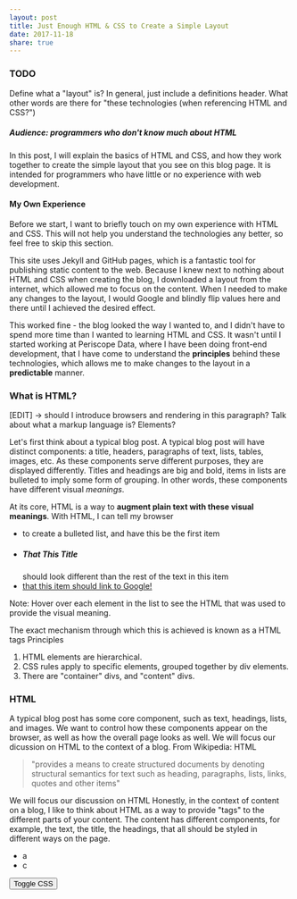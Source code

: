 ```yaml
---
layout: post
title: Just Enough HTML & CSS to Create a Simple Layout
date: 2017-11-18
share: true
---
```


### TODO
Define what a "layout" is? In general, just include a definitions header. What other words are there for "these technologies (when referencing HTML and CSS?")

##### Audience: programmers who don't know much about HTML
In this post, I will explain the basics of HTML and CSS, and how they work together to create the simple layout
that you see on this blog page. It is intended for programmers who have little or no experience with web development.

#### My Own Experience
Before we start, I want to briefly touch on my own experience with HTML and CSS. This will not help you understand the technologies any better, so feel free to skip this section.

This site uses Jekyll and GitHub pages, which is a fantastic tool for publishing static content to the web. Because I knew next to nothing about HTML and CSS when creating the blog, I downloaded a layout from the internet, which allowed me to focus on the content. When I needed to make any changes to the layout, I would Google and blindly flip values here and there until I achieved the desired effect.

This worked fine - the blog looked the way I wanted to, and I didn't have to spend more time than I wanted to learning HTML and CSS. It wasn't until I started working at Periscope Data, where I have been doing front-end development, that I have come to understand the <b>principles</b> behind these technologies, which allows me to make changes to the layout in a <b>predictable</b> manner.

### What is HTML?
[EDIT] -> should I introduce browsers and rendering in this paragraph? Talk about what a markup language is? Elements? 

Let's first think about a typical blog post. A typical blog post will have distinct components: a title, headers, paragraphs of text, lists, tables, images, etc. As these components serve different purposes, they are displayed differently. Titles and headings are big and bold, items in lists are bulleted to imply some form of grouping. In other words, these components have different visual <i>meanings</i>.

At its core, HTML is a way to <b>augment plain text with these visual meanings</b>. With HTML, I can tell my browser

<ul>
<li>to create a bulleted list, and have this be the first item</li>
<li><h5>That This Title</h5> should look different than the rest of the text in this item</li>
<li><a href="https://www.google.com">that this item should link to Google!</a></li>
</ul>

Note: Hover over each element in the list to see the HTML that was used to provide the visual meaning.

The exact mechanism through which this is achieved is known as a HTML tags 
Principles

1) HTML elements are hierarchical.
2) CSS rules apply to specific elements, grouped together by div elements.
3) There are "container" divs, and "content" divs.

### HTML
A typical blog post has some core component, such as text, headings, lists, and images. We want to control how these components appear on the browser, as well as how the overall page looks as well.
We will focus our dicussion on HTML to the context of a blog.
From Wikipedia: HTML

> "provides a means to create structured documents by denoting structural semantics for text such as heading, paragraphs, lists, links, quotes and other items"

We will focus our discussion on HTML
Honestly, in the context of content on a blog, I like to think about HTML as a way to provide "tags" to the different parts of your content. The content has different components, for example, the text, the title, the headings, that all should be styled in different ways on the page.

- a
- c

<button id="clickMe">Toggle CSS</button>

<script type="text/javascript">
  var cssEnabled = true;

  $("button#clickMe").on("click", function() {
    if (cssEnabled) { $('link[rel=stylesheet]')[0].remove()} 
    else { $('head').append('<link rel="stylesheet" href="/assets/css/main.css" type="text/css" />'); }
    cssEnabled = !cssEnabled;
  });
</script>
